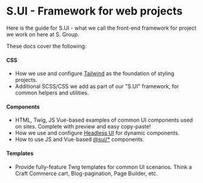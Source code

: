 # S.UI - Framework for web projects
Here is the guide for S.UI - what we call the front-end framework for project we work on here at S. Group. 

These docs cover the following:

#### CSS
- How we use and configure [Tailwind](https://tailwindcss.com/docs) as the foundation of styling projects.
- Additional SCSS/CSS we add as part of our "S.UI" framework, for common helpers and utilities.

#### Components
- HTML, Twig, JS Vue-based examples of common UI components used on sites. Complete with preview and easy copy-paste!
- How we use and configure [Headless UI](https://headlessui.dev/) for dynamic components.
- How to use JS and Vue-based [@sui/*]() components.

#### Templates
- Provide fully-feature Twig templates for common UI scenarios. Think a Craft Commerce cart, Blog-pagination, Page Builder, etc.
